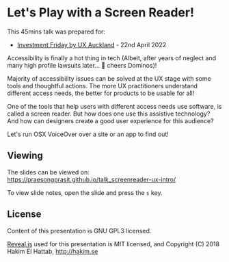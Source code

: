 # Let's Play with a Screen Reader!

This 45mins talk was prepared for:
- [Investment Friday by UX Auckland](https://www.meetup.com/User-Experience-Auckland/events/285144292/) - 22nd April 2022

Accessibility is finally a hot thing in tech (Albeit, after years of neglect and many high profile lawsuits later... 🥂 cheers Dominos)!

Majority of accessibility issues can be solved at the UX stage with some tools and thoughtful actions. The more UX practitioners understand different access needs, the better for products to be usable for all!

One of the tools that help users with different access needs use software, is called a screen reader. But how does one use this assistive technology? And how can designers create a good user experience for this audience? 

Let's run OSX VoiceOver over a site or an app to find out!

## Viewing

The slides can be viewed on:
https://praesongprasit.github.io/talk_screenreader-ux-intro/

To view slide notes, open the slide and press the `s` key.

## License

Content of this presentation is GNU GPL3 licensed.

[Reveal.js](https://github.com/hakimel/reveal.js) used for this presentation is MIT licensed, and Copyright (C) 2018 Hakim El Hattab, http://hakim.se
